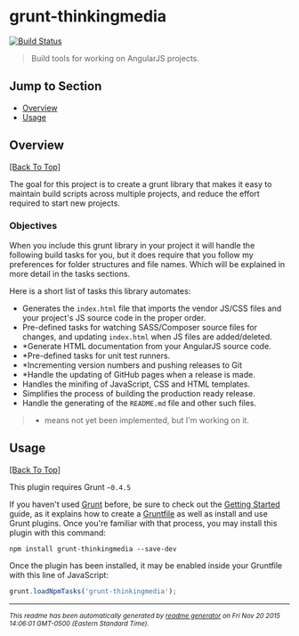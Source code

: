# grunt-thinkingmedia 
[![Build Status](https://secure.travis-ci.org/thinkingmedia/grunt-thinkingmedia.png?branch=master)](http://travis-ci.org/thinkingmedia/grunt-thinkingmedia)

> Build tools for working on AngularJS projects.

## Jump to Section

* [Overview](#overview)
* [Usage](#usage)

## Overview
[[Back To Top]](#jump-to-section)

The goal for this project is to create a grunt library that makes it easy to maintain build scripts across multiple projects, and reduce the effort required to start
new projects.

### Objectives

When you include this grunt library in your project it will handle the following build tasks for you, but it does require that you follow my preferences for folder
structures and file names. Which will be explained in more detail in the tasks sections.

Here is a short list of tasks this library automates:

- Generates the `index.html` file that imports the vendor JS/CSS files and your project's JS source code in the proper order.
- Pre-defined tasks for watching SASS/Composer source files for changes, and updating `index.html` when JS files are added/deleted.
- *Generate HTML documentation from your AngularJS source code.
- *Pre-defined tasks for unit test runners.
- *Incrementing version numbers and pushing releases to Git
- *Handle the updating of GitHub pages when a release is made.
- Handles the minifing of JavaScript, CSS and HTML templates.
- Simplifies the process of building the production ready release.
- Handle the generating of the `README.md` file and other such files.

> * means not yet been implemented, but I'm working on it.

## Usage
[[Back To Top]](#jump-to-section)

This plugin requires Grunt `~0.4.5`

If you haven't used [Grunt](http://gruntjs.com/) before, be sure to check out the [Getting Started](http://gruntjs.com/getting-started) guide, as it explains how to create a [Gruntfile](http://gruntjs.com/sample-gruntfile) as well as install and use Grunt plugins. Once you're familiar with that process, you may install this plugin with this command:

```shell
npm install grunt-thinkingmedia --save-dev
```

Once the plugin has been installed, it may be enabled inside your Gruntfile with this line of JavaScript:

```js
grunt.loadNpmTasks('grunt-thinkingmedia');
```




--------
<small>_This readme has been automatically generated by [readme generator](https://github.com/aponxi/grunt-readme-generator) on Fri Nov 20 2015 14:06:01 GMT-0500 (Eastern Standard Time)._</small>